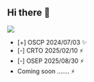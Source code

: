 ## Hi there 👋

<!--
**xekOnerR/xekOnerR** is a ✨ _special_ ✨ repository because its `README.md` (this file) appears on your GitHub profile.

Here are some ideas to get you started:

- 🔭 I’m currently working on ...
- 🌱 I’m currently learning ...
- 👯 I’m looking to collaborate on ...
- 🤔 I’m looking for help with ...
- 💬 Ask me about ...
- 📫 How to reach me: ...
- 😄 Pronouns: ...
- ⚡ Fun fact: ...
-->
![](https://github.com/xekOnerR/gihubSNK/raw/refs/heads/output/github-contribution-grid-snake-dark.svg)


- [+] OSCP 2024/07/03 ✨
- [-] CRTO 2025/02/10 ⚡
- [-] OSEP 2025/08/30 ⚡
- Coming soon ....... ⚡
